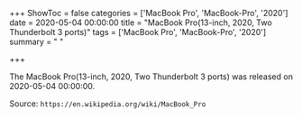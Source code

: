+++
ShowToc = false
categories = ['MacBook Pro', 'MacBook-Pro', '2020']
date = 2020-05-04 00:00:00
title = "MacBook Pro(13-inch, 2020, Two Thunderbolt 3 ports)"
tags = ['MacBook Pro', 'MacBook-Pro', '2020']
summary = " "

+++

The MacBook Pro(13-inch, 2020, Two Thunderbolt 3 ports) was released on 2020-05-04 00:00:00.

Source: `https://en.wikipedia.org/wiki/MacBook_Pro`


